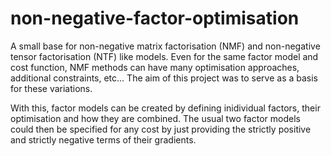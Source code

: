 # non-negative-factor-optimisation
A small base for non-negative matrix factorisation (NMF) and non-negative tensor factorisation (NTF) like models. Even for the same factor model and cost function, NMF methods can have many optimisation approaches, additional constraints, etc... The aim of this project was to serve as a basis for these variations. 

With this, factor models can be created by defining inidividual factors, their optimisation and how they are combined. The usual two factor models could then be specified for any cost by just providing the strictly positive and strictly negative terms of their gradients.
